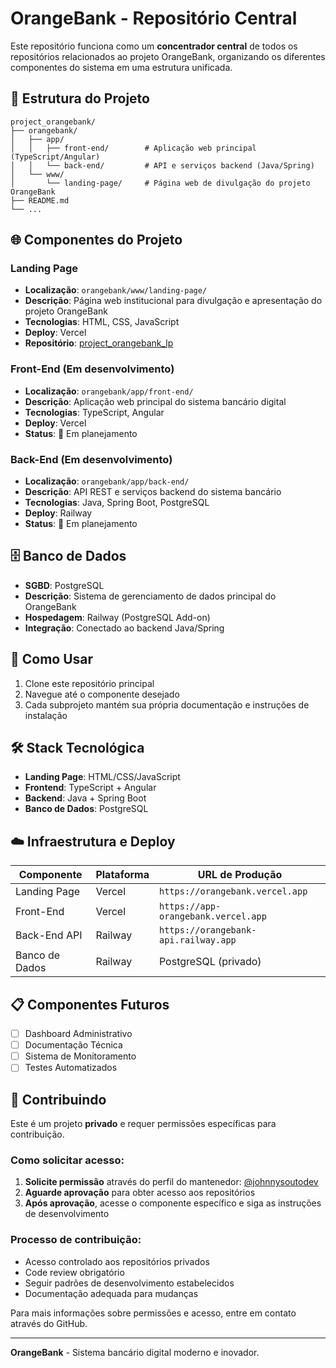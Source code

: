 # OrangeBank - Repositório Central

Este repositório funciona como um **concentrador central** de todos os repositórios relacionados ao projeto OrangeBank, organizando os diferentes componentes do sistema em uma estrutura unificada.

## 📁 Estrutura do Projeto

```
project_orangebank/
├── orangebank/
│   ├── app/
│   │   ├── front-end/        # Aplicação web principal (TypeScript/Angular)
│   │   └── back-end/         # API e serviços backend (Java/Spring)
│   └── www/
│       └── landing-page/     # Página web de divulgação do projeto OrangeBank
├── README.md
└── ...
```

## 🌐 Componentes do Projeto

### Landing Page
- **Localização**: `orangebank/www/landing-page/`
- **Descrição**: Página web institucional para divulgação e apresentação do projeto OrangeBank
- **Tecnologias**: HTML, CSS, JavaScript
- **Deploy**: Vercel
- **Repositório**: [project_orangebank_lp](https://github.com/johnnysoutodev/project_orangebank_lp.git)

### Front-End (Em desenvolvimento)
- **Localização**: `orangebank/app/front-end/`
- **Descrição**: Aplicação web principal do sistema bancário digital
- **Tecnologias**: TypeScript, Angular
- **Deploy**: Vercel
- **Status**: 🚧 Em planejamento

### Back-End (Em desenvolvimento)
- **Localização**: `orangebank/app/back-end/`
- **Descrição**: API REST e serviços backend do sistema bancário
- **Tecnologias**: Java, Spring Boot, PostgreSQL
- **Deploy**: Railway
- **Status**: 🚧 Em planejamento

## 🗄️ Banco de Dados

- **SGBD**: PostgreSQL
- **Descrição**: Sistema de gerenciamento de dados principal do OrangeBank
- **Hospedagem**: Railway (PostgreSQL Add-on)
- **Integração**: Conectado ao backend Java/Spring

## 🚀 Como Usar

1. Clone este repositório principal
2. Navegue até o componente desejado
3. Cada subprojeto mantém sua própria documentação e instruções de instalação

## 🛠️ Stack Tecnológica

- **Landing Page**: HTML/CSS/JavaScript
- **Frontend**: TypeScript + Angular
- **Backend**: Java + Spring Boot
- **Banco de Dados**: PostgreSQL

## ☁️ Infraestrutura e Deploy

| Componente | Plataforma | URL de Produção |
|------------|------------|-----------------|
| Landing Page | Vercel | `https://orangebank.vercel.app` |
| Front-End | Vercel | `https://app-orangebank.vercel.app` |
| Back-End API | Railway | `https://orangebank-api.railway.app` |
| Banco de Dados | Railway | PostgreSQL (privado) |

## 📋 Componentes Futuros

- [ ] Dashboard Administrativo
- [ ] Documentação Técnica
- [ ] Sistema de Monitoramento
- [ ] Testes Automatizados

## 🤝 Contribuindo

Este é um projeto **privado** e requer permissões específicas para contribuição.

### Como solicitar acesso:
1. **Solicite permissão** através do perfil do mantenedor: [@johnnysoutodev](https://github.com/johnnysoutodev)
2. **Aguarde aprovação** para obter acesso aos repositórios
3. **Após aprovação**, acesse o componente específico e siga as instruções de desenvolvimento

### Processo de contribuição:
- Acesso controlado aos repositórios privados
- Code review obrigatório
- Seguir padrões de desenvolvimento estabelecidos
- Documentação adequada para mudanças

Para mais informações sobre permissões e acesso, entre em contato através do GitHub.

---

**OrangeBank** - Sistema bancário digital moderno e inovador.
